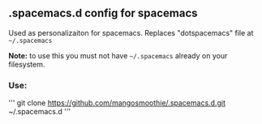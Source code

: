 ## .spacemacs.d config for spacemacs

Used as personalizaiton for spacemacs. Replaces "dotspacemacs" file at `~/.spacemacs`

**Note:** to use this you must not have `~/.spacemacs` already on your filesystem.

### Use:

   '''
   git clone https://github.com/mangosmoothie/.spacemacs.d.git ~/.spacemacs.d
   '''
